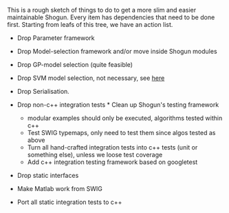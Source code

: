 This is a rough sketch of things to do to get a more slim and easier maintainable Shogun. Every item has dependencies that need to be done first. Starting from leafs of this tree, we have an action list.

 * Drop Parameter framework
  * Drop Model-selection framework and/or move inside Shogun modules
   * Drop GP-model selection (quite feasible)
   * Drop SVM model selection, not necessary, see [here](https://github.com/shogun-toolbox/shogun/issues/1251)
  * Drop Serialisation.
   * Drop non-c++ integration tests
    * Clean up Shogun's testing framework
     * modular examples should only be executed, algorithms tested within c++
     * Test SWIG typemaps, only need to test them since algos tested as above
     * Turn all hand-crafted integration tests into c++ tests (unit or something else), unless we loose test coverage
      * Add c++ integration testing framework based on googletest

 * Drop static interfaces
  * Make Matlab work from SWIG
  * Port all static integration tests to c++
    